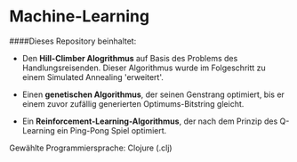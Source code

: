# Machine-Learning

####Dieses Repository beinhaltet:

* Den **Hill-Climber Alogrithmus** auf Basis des Problems des Handlungsreisenden. Dieser Algorithmus  wurde im Folgeschritt zu einem Simulated Annealing 'erweitert'.

* Einen **genetischen Algorithmus**, der seinen Genstrang optimiert, bis er einem zuvor zufällig generierten Optimums-Bitstring gleicht.

* Ein **Reinforcement-Learning-Algorithmus**, der nach dem Prinzip des Q-Learning ein Ping-Pong Spiel optimiert.

Gewählte Programmiersprache: Clojure (.clj)
